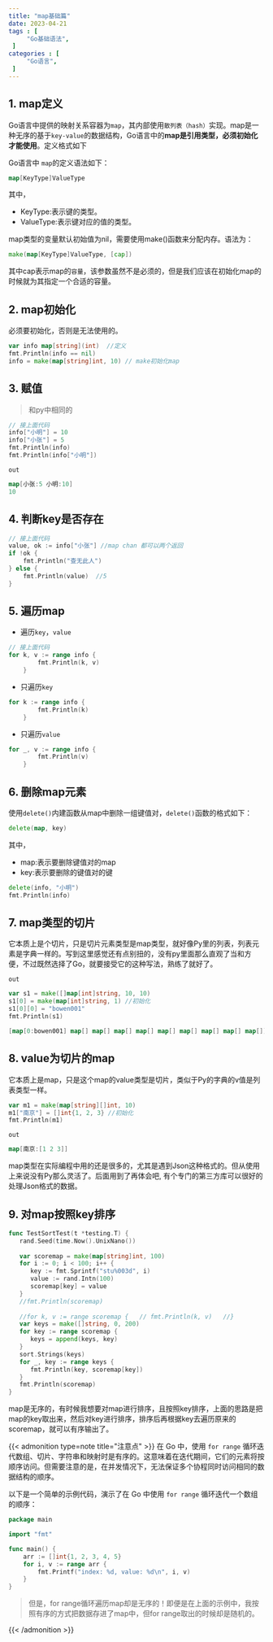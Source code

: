 ```yaml
---
title: "map基础篇"
date: 2023-04-21
tags : [                                    
     "Go基础语法",
 ]
categories : [                              
     "Go语言",
 ]
---
```

## 1. map定义

Go语言中提供的映射关系容器为`map`，其内部使用`散列表（hash）`实现。map是一种无序的基于`key-value`的数据结构，Go语言中的**map是引用类型，必须初始化才能使用**。定义格式如下

Go语言中 `map`的定义语法如下：

```go
map[KeyType]ValueType
```

其中，

-   KeyType:表示键的类型。
-   ValueType:表示键对应的值的类型。

map类型的变量默认初始值为nil，需要使用make()函数来分配内存。语法为：

```go
make(map[KeyType]ValueType, [cap])
```

其中cap表示map的`容量`，该参数虽然不是必须的，但是我们应该在初始化map的时候就为其指定一个合适的容量。


## 2. map初始化

必须要初始化，否则是无法使用的。

```go
var info map[string](int)  //定义
fmt.Println(info == nil)
info = make(map[string]int, 10) // make初始化map
```
## 3. 赋值

>  和py中相同的

```go
// 接上面代码
info["小明"] = 10
info["小张"] = 5
fmt.Println(info)
fmt.Println(info["小明"])
```

`out`

```go
map[小张:5 小明:10] 
10
```


## 4. 判断key是否存在

```go
// 接上面代码
value, ok := info["小张"] //map chan 都可以两个返回
if !ok {
	fmt.Println("查无此人")
} else {
	fmt.Println(value)  //5
}
```

## 5. 遍历map

-   遍历`key`，`value`

```go
// 接上面代码
for k, v := range info { 
		fmt.Println(k, v)
	}
```

-   只遍历`key`

```go
for k := range info {
		fmt.Println(k)
	}
```

-   只遍历`value`

```go
for _, v := range info {
		fmt.Println(v)
	}
```

## 6. 删除map元素

使用`delete()`内建函数从map中删除一组键值对，`delete()`函数的格式如下：

```go
delete(map, key)
```

其中，

-   map:表示要删除键值对的map
-   key:表示要删除的键值对的键

```go
delete(info, "小明")
fmt.Println(info)
```


## 7. map类型的切片

它本质上是个切片，只是切片元素类型是map类型，就好像Py里的列表，列表元素是字典一样的。写到这里感觉还有点别扭的，没有py里面那么直观了当和方便，不过既然选择了Go，就要接受它的这种写法，熟练了就好了。

`out`

```go
var s1 = make([]map[int]string, 10, 10)
s1[0] = make(map[int]string, 1) //初始化
s1[0][0] = "bowen001"
fmt.Println(s1)
```

```go
[map[0:bowen001] map[] map[] map[] map[] map[] map[] map[] map[] map[]]
```

## 8. value为切片的map

它本质上是map，只是这个map的value类型是切片，类似于Py的字典的v值是列表类型一样。

```go
var m1 = make(map[string][]int, 10)
m1["南京"] = []int{1, 2, 3} //初始化
fmt.Println(m1)
```

`out`

```go
map[南京:[1 2 3]]
```

map类型在实际编程中用的还是很多的，尤其是遇到Json这种格式的。但从使用上来说没有Py那么灵活了。后面用到了再体会吧, 有个专门的第三方库可以很好的处理Json格式的数据。


## 9. 对map按照key排序
```go
func TestSortTest(t *testing.T) {  
   rand.Seed(time.Now().UnixNano())  
  
   var scoremap = make(map[string]int, 100)  
   for i := 0; i < 100; i++ {  
      key := fmt.Sprintf("stu%003d", i)  
      value := rand.Intn(100)  
      scoremap[key] = value  
   }  
   //fmt.Println(scoremap)  
  
   //for k, v := range scoremap {   // fmt.Println(k, v)   //}  
   var keys = make([]string, 0, 200)  
   for key := range scoremap {  
      keys = append(keys, key)  
   }  
   sort.Strings(keys)  
   for _, key := range keys {  
      fmt.Println(key, scoremap[key])  
   }  
   fmt.Println(scoremap)  
}
```

map是无序的，有时候我想要对map进行排序，且按照key排序，上面的思路是把map的key取出来，然后对key进行排序，排序后再根据key去遍历原来的scoremap，就可以有序输出了。

{{< admonition type=note title="注意点"  >}}
在 Go 中，使用 `for range` 循环迭代数组、切片、字符串和映射时是有序的。这意味着在迭代期间，它们的元素将按顺序访问。但需要注意的是，在并发情况下，无法保证多个协程同时访问相同的数据结构的顺序。

以下是一个简单的示例代码，演示了在 Go 中使用 `for range` 循环迭代一个数组的顺序：
```go
package main

import "fmt"

func main() {
    arr := []int{1, 2, 3, 4, 5}
    for i, v := range arr {
        fmt.Printf("index: %d, value: %d\n", i, v)
    }
}

```

>但是，for range循环遍历map却是无序的！即便是在上面的示例中，我按照有序的方式把数据存进了map中，但for range取出的时候却是随机的。

 {{< /admonition >}}